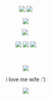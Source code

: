 <p align="center"
  
![](https://64.media.tumblr.com/c88ca89a44fae286e0a756bf5f9b69e3/8b5e717c4b380cb5-54/s1280x1920/701d591fb513ff3b6fac73eb8afcd8ee74aa3396.pnj)
  ![](https://komarev.com/ghpvc/?username=your-github-username&color=FFD1DC&label=hi!&abbreviated=true)
<p align="center"
  
![](https://files.catbox.moe/qf9cxr.png) 
<p align="center"
  
![](https://64.media.tumblr.com/30ed8ca1ba2b7fd2920b11eb7aaa4588/195a6ca674d87f57-5e/s250x400/2a328b1ed46809bfb11c61ff32b3c025c991e77f.gifv)‎ ‎ ‎ ‎ 
<p align="center"
  
 ![](https://64.media.tumblr.com/e5440345eab28920a7c33d8cf4c48cd4/ccb6332a8fea02c1-66/s100x200/bce7e6a3855a6ea3ebe7193580f0b280da75ed2b.pnj) ![](https://64.media.tumblr.com/3c95a93732d763457a1a127ba5f16199/ccb6332a8fea02c1-d3/s100x200/2ab218628d9cb1d194f488eaa5b684152fd84749.gifv) ![](https://64.media.tumblr.com/ea4eb26ce1c0ce638067f99efe9178c0/ccb6332a8fea02c1-54/s100x200/e1e0b96de486764a240c15c17c8c7acba56e1683.pnj) 

<p align="center"

  ‎
<p align="center"
  
![](https://files.catbox.moe/fsoxjd.jpg)
<p align="center"
  
i love me wife :')
  <p align="center"
    
  ![](https://64.media.tumblr.com/eca199d8b23b4baf5e5676ea2d902be9/8b5e717c4b380cb5-64/s1280x1920/f3a8a7a18466f3f45984f4daa851cdaaeb711b5a.pnj)
<p align="center"
  
